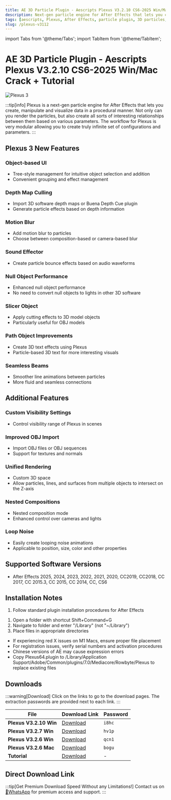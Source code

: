 ```yaml
---
title: AE 3D Particle Plugin - Aescripts Plexus V3.2.10 CS6-2025 Win/Mac Crack + Tutorial
description: Next-gen particle engine for After Effects that lets you create, manipulate and visualize data in a procedural manner with advanced 3D capabilities and new features.
tags: [aescripts, Plexus, After Effects, particle plugin, 3D particles, visual effects, motion graphics, AE plugin, Plexus 3]
slug: /plexus-v3112
---
```

import Tabs from '@theme/Tabs';
import TabItem from '@theme/TabItem';

<!--Last updated: Sep 17 2025-->

# AE 3D Particle Plugin - Aescripts Plexus V3.2.10 CS6-2025 Win/Mac Crack + Tutorial

![Plexus 3](https://www.gfxcamp.com/wp-content/uploads/2016/07/Plexus-3.jpg)

:::tip[info]
Plexus is a next-gen particle engine for After Effects that lets you create, manipulate and visualize data in a procedural manner. Not only can you render the particles, but also create all sorts of interesting relationships between them based on various parameters. The workflow for Plexus is very modular allowing you to create truly infinite set of configurations and parameters.
:::

## Plexus 3 New Features

### Object-based UI
- Tree-style management for intuitive object selection and addition
- Convenient grouping and effect management

### Depth Map Culling
- Import 3D software depth maps or Buena Depth Cue plugin
- Generate particle effects based on depth information

### Motion Blur
- Add motion blur to particles
- Choose between composition-based or camera-based blur

### Sound Effector
- Create particle bounce effects based on audio waveforms

### Null Object Performance
- Enhanced null object performance
- No need to convert null objects to lights in other 3D software

### Slicer Object
- Apply cutting effects to 3D model objects
- Particularly useful for OBJ models

### Path Object Improvements
- Create 3D text effects using Plexus
- Particle-based 3D text for more interesting visuals

### Seamless Beams
- Smoother line animations between particles
- More fluid and seamless connections

## Additional Features

### Custom Visibility Settings
- Control visibility range of Plexus in scenes

### Improved OBJ Import
- Import OBJ files or OBJ sequences
- Support for textures and normals

### Unified Rendering
- Custom 3D space
- Allow particles, lines, and surfaces from multiple objects to intersect on the Z-axis

### Nested Compositions
- Nested composition mode
- Enhanced control over cameras and lights

### Loop Noise
- Easily create looping noise animations
- Applicable to position, size, color and other properties

## Supported Software Versions

- After Effects 2025, 2024, 2023, 2022, 2021, 2020, CC2019, CC2018, CC 2017, CC 2015.3, CC 2015, CC 2014, CC, CS6


## Installation Notes

<Tabs>
  <TabItem value="windows" label="Windows Installation" default>
    <ol>
      <li>Follow standard plugin installation procedures for After Effects</li>
    </ol>
  </TabItem>
  <TabItem value="mac" label="Mac Installation">
    <ol>
      <li>Open a folder with shortcut Shift+Command+G</li>
      <li>Navigate to folder and enter "/Library" (not "~/Library")</li>
      <li>Place files in appropriate directories</li>
    </ol>
  </TabItem>
  <TabItem value="troubleshooting" label="Troubleshooting">
    <ul>
      <li>If experiencing red X issues on M1 Macs, ensure proper file placement</li>
      <li>For registration issues, verify serial numbers and activation procedures</li>
      <li>Chinese versions of AE may cause expression errors</li>
      <li>Copy Plexus64.plugin to /Library/Application Support/Adobe/Common/plugins/7.0/Mediacore/Rowbyte/Plexus to replace existing files</li>
    </ul>
 </TabItem>
</Tabs>

## Downloads

:::warning[Download]
Click on the links to go to the download pages. The extraction passwords are provided next to each link.
:::

| File | Download Link | Password |
| ---- | ------------- | -------- |
| **Plexus V3.2.10 Win** | [Download](https://pan.baidu.com/s/1Rf8ucWGBbS1ka108X3k6kQ?pwd=i8hc) | `i8hc` |
| **Plexus V3.2.7 Win** | [Download](https://pan.baidu.com/s/1b90US5h9qdIUC0hzX5n7xg?pwd=hv1p) | `hv1p` |
| **Plexus V3.2.6 Win** | [Download](https://pan.baidu.com/s/11X9KCJYLiyoa7IAGRbVUTw?pwd=qcn1) | `qcn1` |
| **Plexus V3.2.6 Mac** | [Download](https://pan.baidu.com/s/15m43xu-q_eD-cBhZ6XMbeQ?pwd=bogu) | `bogu` |
| **Tutorial** | [Download](http://pan.baidu.com/s/1mhUTyZY) | - |

## Direct Download Link
:::tip[Get Premium Download Speed Without any Limitations!]
Contact us on [💬WhatsApp](https://wa.me/+8613237610083) for premium  access and support.
:::